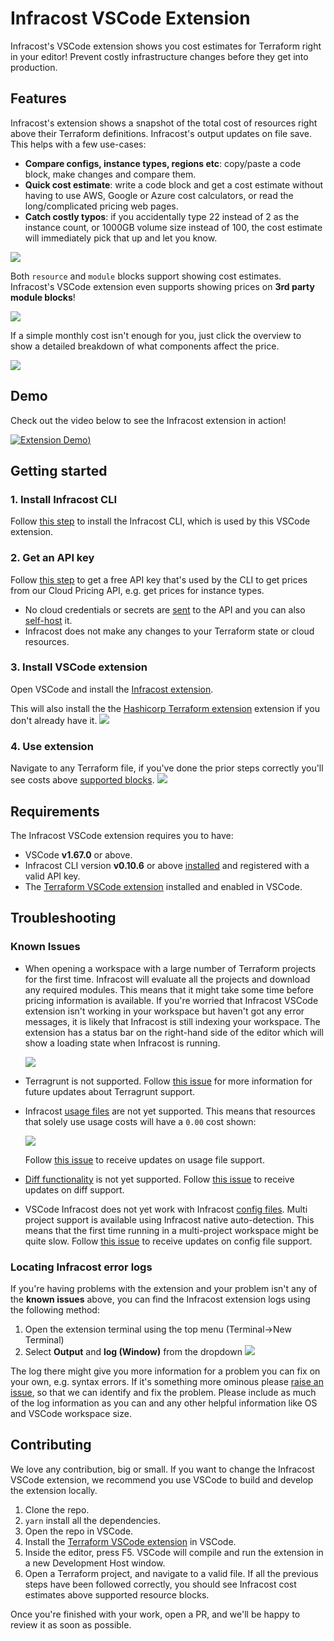 # Infracost VSCode Extension

Infracost's VSCode extension shows you cost estimates for Terraform right in your editor! Prevent costly infrastructure changes before they get into production.

## Features

Infracost's extension shows a snapshot of the total cost of resources right above their Terraform definitions. Infracost's output updates on file save. This helps with a few use-cases:
- **Compare configs, instance types, regions etc**: copy/paste a code block, make changes and compare them.
- **Quick cost estimate**: write a code block and get a cost estimate without having to use AWS, Google or Azure cost calculators, or read the long/complicated pricing web pages.
- **Catch costly typos**: if you accidentally type 22 instead of 2 as the instance count, or 1000GB volume size instead of 100, the cost estimate will immediately pick that up and let you know.

![](https://github.com/infracost/vscode-infracost/blob/master/.github/assets/resources.gif?raw=true)

Both `resource` and `module` blocks support showing cost estimates. Infracost's VSCode extension even supports showing prices on **3rd party module blocks**! 


![](https://github.com/infracost/vscode-infracost/blob/master/.github/assets/modules.gif?raw=true)

If a simple monthly cost isn't enough for you, just click the overview to show a detailed breakdown of what components affect the price.

![](https://github.com/infracost/vscode-infracost/blob/master/.github/assets/webview.gif?raw=true)

## Demo

Check out the video below to see the Infracost extension in action!

[![Extension Demo](https://github.com/infracost/vscode-infracost/blob/master/.github/assets/videooverlay.png?raw=true))](https://user-images.githubusercontent.com/6455139/169564807-320bbbf7-647f-4248-882f-2a6bbf9449b2.mp4)


## Getting started

### 1. Install Infracost CLI

Follow [this step](https://www.infracost.io/docs/#1-install-infracost) to install the Infracost CLI, which is used by this VSCode extension.

### 2. Get an API key

Follow [this step](https://www.infracost.io/docs/#2-get-api-key) to get a free API key that's used by the CLI to get prices from our Cloud Pricing API, e.g. get prices for instance types.

- No cloud credentials or secrets are [sent](https://www.infracost.io/docs/faq/#what-data-is-sent-to-the-cloud-pricing-api) to the API and you can also [self-host](https://www.infracost.io/docs/cloud_pricing_api/self_hosted/) it.
- Infracost does not make any changes to your Terraform state or cloud resources.

### 3. Install VSCode extension

Open VSCode and install the [Infracost extension](https://marketplace.visualstudio.com/items?itemName=Infracost.infracost).

This will also install the the [Hashicorp Terraform extension](https://marketplace.visualstudio.com/items?itemName=HashiCorp.terraform) extension if you don't already have it.
   ![](https://github.com/infracost/vscode-infracost/blob/master/.github/assets/infracost-install.png?raw=true)

### 4. Use extension

Navigate to any Terraform file, if you've done the prior steps correctly you'll see costs above [supported blocks](https://www.infracost.io/docs/supported_resources/overview/).
   ![](https://github.com/infracost/vscode-infracost/blob/master/.github/assets/maintf.png?raw=true)
  
## Requirements

The Infracost VSCode extension requires you to have:

* VSCode **v1.67.0** or above.
* Infracost CLI version **v0.10.6** or above [installed](https://www.infracost.io/docs) and registered with a valid API key.
* The [Terraform VSCode extension](https://marketplace.visualstudio.com/items?itemName=HashiCorp.terraform) installed and enabled in VSCode.

## Troubleshooting

### Known Issues

* When opening a workspace with a large number of Terraform projects for the first time. Infracost will evaluate all the projects and download any required modules. This means
  that it might take some time before pricing information is available. If you're worried that Infracost VSCode extension isn't working in your workspace but haven't got
  any error messages, it is likely that Infracost is still indexing your workspace. The extension has a status bar on the right-hand side of the editor which will show a loading state
  when Infracost is running.

  ![](https://github.com/infracost/vscode-infracost/blob/master/.github/assets/loading.png?raw=true)  
* Terragrunt is not supported. Follow [this issue](https://github.com/infracost/vscode-infracost/issues/4) for more information for future updates about Terragrunt support.
* Infracost [usage files](https://www.infracost.io/docs/features/usage_based_resources/) are not yet supported. This means that resources that solely use usage costs will have a `0.00` cost shown:
 
  ![](https://github.com/infracost/vscode-infracost/blob/master/.github/assets/zero-cost.png?raw=true)

  Follow [this issue](https://github.com/infracost/vscode-infracost/issues/6) to receive updates on usage file support.
* [Diff functionality](https://www.infracost.io/docs/features/cli_commands/#diff) is not yet supported. Follow [this issue](https://github.com/infracost/vscode-infracost/issues/8) to receive updates on diff support.
* VSCode Infracost does not yet work with Infracost [config files](https://www.infracost.io/docs/features/config_file/). Multi project support is available using Infracost native auto-detection.
  This means that the first time running in a multi-project workspace might be quite slow. Follow [this issue](https://github.com/infracost/vscode-infracost/issues/7) to receive updates on config file support.

### Locating Infracost error logs

If you're having problems with the extension and your problem isn't any of the **known issues** above, you can find the Infracost extension logs using the following method:

1. Open the extension terminal using the top menu (Terminal->New Terminal)
2. Select **Output** and **log (Window)** from the dropdown
   ![](https://github.com/infracost/vscode-infracost/blob/master/.github/assets/error-logs.png?raw=true)

The log there might give you more information for a problem you can fix on your own, e.g. syntax errors. If it's something more ominous please [raise an issue](https://github.com/infracost/vscode-infracost/issues), so that we can identify and fix the problem. Please include as much of the log information as you can and any other helpful information like OS and VSCode workspace size.

## Contributing

We love any contribution, big or small. If you want to change the Infracost VSCode extension, we recommend you use VSCode to build and develop the extension locally.

1. Clone the repo.
2. `yarn` install all the dependencies.
3. Open the repo in VSCode.
4. Install the [Terraform VSCode extension](https://marketplace.visualstudio.com/items?itemName=HashiCorp.terraform) in VSCode.
5. Inside the editor, press F5. VSCode will compile and run the extension in a new Development Host window.
6. Open a Terraform project, and navigate to a valid file. If all the previous steps have been followed correctly, you should see Infracost cost estimates above supported resource blocks.

Once you're finished with your work, open a PR, and we'll be happy to review it as soon as possible. 
